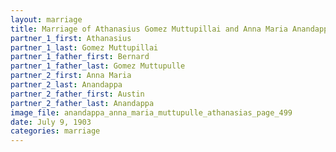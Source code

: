 ```yaml
---
layout: marriage
title: Marriage of Athanasius Gomez Muttupillai and Anna Maria Anandappa
partner_1_first: Athanasius
partner_1_last: Gomez Muttupillai
partner_1_father_first: Bernard
partner_1_father_last: Gomez Muttupulle
partner_2_first: Anna Maria
partner_2_last: Anandappa
partner_2_father_first: Austin
partner_2_father_last: Anandappa
image_file: anandappa_anna_maria_muttupulle_athanasias_page_499
date: July 9, 1903
categories: marriage
---
```


